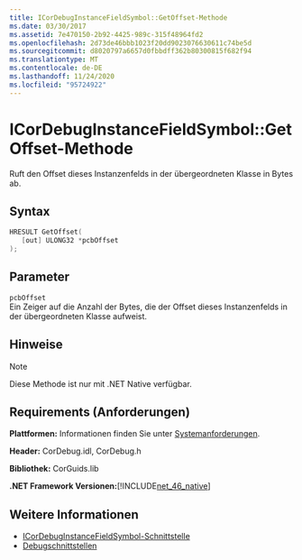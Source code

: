 ```yaml
---
title: ICorDebugInstanceFieldSymbol::GetOffset-Methode
ms.date: 03/30/2017
ms.assetid: 7e470150-2b92-4425-989c-315f48964fd2
ms.openlocfilehash: 2d73de46bbb1023f20dd9023076630611c74be5d
ms.sourcegitcommit: d8020797a6657d0fbbdff362b80300815f682f94
ms.translationtype: MT
ms.contentlocale: de-DE
ms.lasthandoff: 11/24/2020
ms.locfileid: "95724922"
---
```

# <a name="icordebuginstancefieldsymbolgetoffset-method"></a>ICorDebugInstanceFieldSymbol::GetOffset-Methode

Ruft den Offset dieses Instanzenfelds in der übergeordneten Klasse in Bytes ab.  
  
## <a name="syntax"></a>Syntax  
  
```cpp  
HRESULT GetOffset(  
   [out] ULONG32 *pcbOffset  
);  
```  
  
## <a name="parameters"></a>Parameter  

 `pcbOffset`  
 Ein Zeiger auf die Anzahl der Bytes, die der Offset dieses Instanzenfelds in der übergeordneten Klasse aufweist.  
  
## <a name="remarks"></a>Hinweise  
  
> [!NOTE]
> Diese Methode ist nur mit .NET Native verfügbar.  
  
## <a name="requirements"></a>Requirements (Anforderungen)  

 **Plattformen:** Informationen finden Sie unter [Systemanforderungen](../../get-started/system-requirements.md).  
  
 **Header:** CorDebug.idl, CorDebug.h  
  
 **Bibliothek:** CorGuids.lib  
  
 **.NET Framework Versionen:**[!INCLUDE[net_46_native](../../../../includes/net-46-native-md.md)]  
  
## <a name="see-also"></a>Weitere Informationen

- [ICorDebugInstanceFieldSymbol-Schnittstelle](icordebuginstancefieldsymbol-interface.md)
- [Debugschnittstellen](debugging-interfaces.md)
